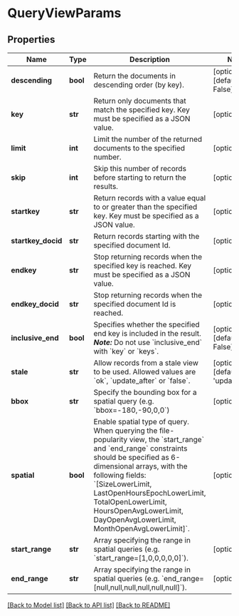 # QueryViewParams

## Properties
Name | Type | Description | Notes
------------ | ------------- | ------------- | -------------
**descending** | **bool** | Return the documents in descending order (by key). | [optional] [default to False]
**key** | **str** | Return only documents that match the specified key. Key must be specified as a JSON value.  | [optional] 
**limit** | **int** | Limit the number of the returned documents to the specified number.  | [optional] 
**skip** | **int** | Skip this number of records before starting to return the results.  | [optional] 
**startkey** | **str** | Return records with a value equal to or greater than the specified key. Key must be specified as a JSON value.  | [optional] 
**startkey_docid** | **str** | Return records starting with the specified document Id.  | [optional] 
**endkey** | **str** | Stop returning records when the specified key is reached. Key must be specified as a JSON value.  | [optional] 
**endkey_docid** | **str** | Stop returning records when the specified document Id is reached.  | [optional] 
**inclusive_end** | **bool** | Specifies whether the specified end key is included in the result. ***Note:*** Do not use &#x60;inclusive_end&#x60; with &#x60;key&#x60; or &#x60;keys&#x60;.  | [optional] [default to False]
**stale** | **str** | Allow records from a stale view to be used. Allowed values are &#x60;ok&#x60;, &#x60;update_after&#x60; or &#x60;false&#x60;.  | [optional] [default to 'update_after']
**bbox** | **str** | Specify the bounding box for a spatial query (e.g. &#x60;bbox&#x3D;-180,-90,0,0&#x60;)  | [optional] 
**spatial** | **bool** | Enable spatial type of query. When querying the file-popularity view, the &#x60;start_range&#x60; and &#x60;end_range&#x60; constraints should be specified as 6-dimensional arrays, with the following fields: &#x60;[SizeLowerLimit, LastOpenHoursEpochLowerLimit, TotalOpenLowerLimit, HoursOpenAvgLowerLimit, DayOpenAvgLowerLimit, MonthOpenAvgLowerLimit]&#x60;.  | [optional] 
**start_range** | **str** | Array specifying the range in spatial queries (e.g. &#x60;start_range&#x3D;[1,0,0,0,0,0]&#x60;).  | [optional] 
**end_range** | **str** | Array specifying the range in spatial queries (e.g. &#x60;end_range&#x3D;[null,null,null,null,null,null]&#x60;).  | [optional] 

[[Back to Model list]](../README.md#documentation-for-models) [[Back to API list]](../README.md#documentation-for-api-endpoints) [[Back to README]](../README.md)

